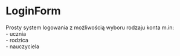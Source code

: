 # LoginForm
Prosty system logowania z możliwością wyboru rodzaju konta m.in:
<br/>- ucznia
<br/>- rodzica
<br/>- nauczyciela
